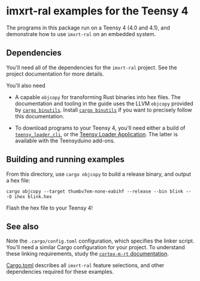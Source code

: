 # imxrt-ral examples for the Teensy 4

The programs in this package run on a Teensy 4 (4.0 and 4.1), and demonstrate
how to use `imxrt-ral` on an embedded system.

## Dependencies

You'll need all of the dependencies for the `imxrt-ral` project. See the
project documentation for more details.

You'll also need

- A capable `objcopy` for transforming Rust binaries into hex files. The
documentation and tooling in the guide uses the LLVM `objcopy` provided by
[`cargo binutils`]. Install [`cargo binutils`] if you want to precisely follow
this documentation.

[`cargo binutils`]: https://github.com/rust-embedded/cargo-binutils

- To download programs to your Teensy 4, you'll need either a build of
[`teensy_loader_cli`](https://github.com/PaulStoffregen/teensy_loader_cli), or
the [Teensy Loader Application](https://www.pjrc.com/teensy/loader.html). The
latter is available with the Teensyduino add-ons.

## Building and running examples

From this directory, use `cargo objcopy` to build a release binary, and output
a hex file:

```
cargo objcopy --target thumbv7em-none-eabihf --release --bin blink -- -O ihex blink.hex
```

Flash the hex file to your Teensy 4!

## See also

Note the `.cargo/config.toml` configuration, which specifies the linker script.
You'll need a similar Cargo configuration for your project. To understand these
linking requirements, study the [`cortex-m-rt` documentation][cmrt].

[cmrt]: https://docs.rs/cortex-m-rt/0.6.13/cortex_m_rt/

[Cargo.toml](./Cargo.toml) describes all `imxrt-ral` feature selections, and
other dependencies required for these examples.
